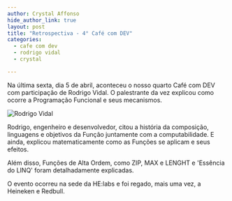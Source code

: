 ```yaml
---
author: Crystal Affonso
hide_author_link: true
layout: post
title: "Retrospectiva - 4° Café com DEV"
categories:
  - cafe com dev
  - rodrigo vidal
  - crystal

---
```


Na última sexta, dia 5 de abril, aconteceu o nosso quarto Café com DEV com participação de Rodrigo Vidal. O palestrante da vez explicou como ocorre a Programação Funcional e seus mecanismos.

<!--more-->

![Rodrigo Vidal](/blog/images/posts/2013-04-09/rodrigo-vidal.jpg)

Rodrigo, engenheiro e desenvolvedor, citou a história da composição, linguagens e objetivos da Função juntamente com a computabilidade. E ainda, explicou matematicamente como as Funções se aplicam e seus efeitos.

Além disso, Funções de Alta Ordem, como ZIP, MAX e LENGHT e 'Essência do LINQ' foram detalhadamente explicadas.

O evento ocorreu na sede da HE:labs e foi regado, mais uma vez, a Heineken e Redbull.
